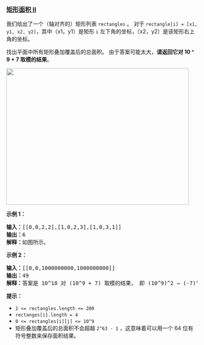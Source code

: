 ### [矩形面积 II](https://leetcode-cn.com/problems/rectangle-area-ii)

<p>我们给出了一个（轴对齐的）矩形列表&nbsp;<code>rectangles</code>&nbsp;。 对于&nbsp;<code>rectangle[i] = [x1, y1, x2, y2]</code>，其中（x1，y1）是矩形&nbsp;<code>i</code>&nbsp;左下角的坐标，（x2，y2）是该矩形右上角的坐标。</p>

<p>找出平面中所有矩形叠加覆盖后的总面积。 由于答案可能太大，<strong>请返回它对 10 ^ 9 + 7 取模的结果</strong>。</p>

<p><img alt="" src="https://s3-lc-upload.s3.amazonaws.com/uploads/2018/06/06/rectangle_area_ii_pic.png" style="height: 360px; width: 480px;"></p>

<p><strong>示例 1：</strong></p>

<pre><strong>输入：</strong>[[0,0,2,2],[1,0,2,3],[1,0,3,1]]
<strong>输出：</strong>6
<strong>解释：</strong>如图所示。
</pre>

<p><strong>示例 2：</strong></p>

<pre><strong>输入：</strong>[[0,0,1000000000,1000000000]]
<strong>输出：</strong>49
<strong>解释：</strong>答案是 10^18 对 (10^9 + 7) 取模的结果， 即 (10^9)^2 &rarr; (-7)^2 = 49 。
</pre>

<p><strong>提示：</strong></p>

<ul>
	<li><code>1 &lt;= rectangles.length &lt;= 200</code></li>
	<li><code>rectanges[i].length = 4</code></li>
	<li><code>0 &lt;= rectangles[i][j] &lt;= 10^9</code></li>
	<li>矩形叠加覆盖后的总面积不会超越&nbsp;<code>2^63 - 1</code>&nbsp;，这意味着可以用一个&nbsp;64 位有符号整数来保存面积结果。</li>
</ul>
